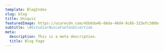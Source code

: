 ```yaml
---
template: BlogIndex
slug: blog
title: Uniquiz
featuredImage: https://ucarecdn.com/45b6da4b-66da-48d4-9c6b-323efc380b4d/
subtitle: \#EstudiarNuncaFueTanDivertido
meta:
  description: This is a meta description.
  title: Blog Page
---
```

